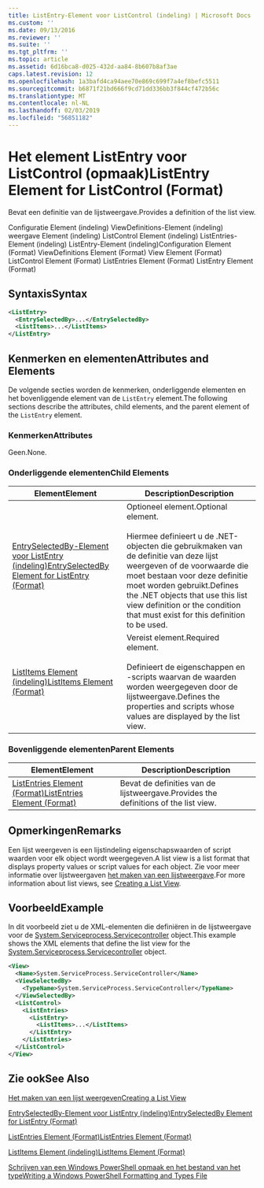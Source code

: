```yaml
---
title: ListEntry-Element voor ListControl (indeling) | Microsoft Docs
ms.custom: ''
ms.date: 09/13/2016
ms.reviewer: ''
ms.suite: ''
ms.tgt_pltfrm: ''
ms.topic: article
ms.assetid: 6d16bca8-d025-432d-aa84-8b607b8af3ae
caps.latest.revision: 12
ms.openlocfilehash: 1a3bafd4ca94aee70e869c699f7a4ef8befc5511
ms.sourcegitcommit: b6871f21bd666f9cd71dd336bb3f844cf472b56c
ms.translationtype: MT
ms.contentlocale: nl-NL
ms.lasthandoff: 02/03/2019
ms.locfileid: "56851182"
---
```

# <a name="listentry-element-for-listcontrol-format"></a><span data-ttu-id="4eef2-102">Het element ListEntry voor ListControl (opmaak)</span><span class="sxs-lookup"><span data-stu-id="4eef2-102">ListEntry Element for ListControl (Format)</span></span>

<span data-ttu-id="4eef2-103">Bevat een definitie van de lijstweergave.</span><span class="sxs-lookup"><span data-stu-id="4eef2-103">Provides a definition of the list view.</span></span>

<span data-ttu-id="4eef2-104">Configuratie Element (indeling) ViewDefinitions-Element (indeling) weergave Element (indeling) ListControl Element (indeling) ListEntries-Element (indeling) ListEntry-Element (indeling)</span><span class="sxs-lookup"><span data-stu-id="4eef2-104">Configuration Element (Format) ViewDefinitions Element (Format) View Element (Format) ListControl Element (Format) ListEntries Element (Format) ListEntry Element (Format)</span></span>

## <a name="syntax"></a><span data-ttu-id="4eef2-105">Syntaxis</span><span class="sxs-lookup"><span data-stu-id="4eef2-105">Syntax</span></span>

```xml
<ListEntry>
  <EntrySelectedBy>...</EntrySelectedBy>
  <ListItems>...</ListItems>
</ListEntry>
```

## <a name="attributes-and-elements"></a><span data-ttu-id="4eef2-106">Kenmerken en elementen</span><span class="sxs-lookup"><span data-stu-id="4eef2-106">Attributes and Elements</span></span>

<span data-ttu-id="4eef2-107">De volgende secties worden de kenmerken, onderliggende elementen en het bovenliggende element van de `ListEntry` element.</span><span class="sxs-lookup"><span data-stu-id="4eef2-107">The following sections describe the attributes, child elements, and the parent element of the `ListEntry` element.</span></span>

### <a name="attributes"></a><span data-ttu-id="4eef2-108">Kenmerken</span><span class="sxs-lookup"><span data-stu-id="4eef2-108">Attributes</span></span>

<span data-ttu-id="4eef2-109">Geen.</span><span class="sxs-lookup"><span data-stu-id="4eef2-109">None.</span></span>

### <a name="child-elements"></a><span data-ttu-id="4eef2-110">Onderliggende elementen</span><span class="sxs-lookup"><span data-stu-id="4eef2-110">Child Elements</span></span>

|<span data-ttu-id="4eef2-111">Element</span><span class="sxs-lookup"><span data-stu-id="4eef2-111">Element</span></span>|<span data-ttu-id="4eef2-112">Description</span><span class="sxs-lookup"><span data-stu-id="4eef2-112">Description</span></span>|
|-------------|-----------------|
|[<span data-ttu-id="4eef2-113">EntrySelectedBy-Element voor ListEntry (indeling)</span><span class="sxs-lookup"><span data-stu-id="4eef2-113">EntrySelectedBy Element for ListEntry (Format)</span></span>](./entryselectedby-element-for-listentry-for-listcontrol-format.md)|<span data-ttu-id="4eef2-114">Optioneel element.</span><span class="sxs-lookup"><span data-stu-id="4eef2-114">Optional element.</span></span><br /><br /> <span data-ttu-id="4eef2-115">Hiermee definieert u de .NET-objecten die gebruikmaken van de definitie van deze lijst weergeven of de voorwaarde die moet bestaan voor deze definitie moet worden gebruikt.</span><span class="sxs-lookup"><span data-stu-id="4eef2-115">Defines the .NET objects that use this list view definition or the condition that must exist for this definition to be used.</span></span>|
|[<span data-ttu-id="4eef2-116">ListItems Element (indeling)</span><span class="sxs-lookup"><span data-stu-id="4eef2-116">ListItems Element (Format)</span></span>](./listitems-element-for-listentry-for-listcontrol-format.md)|<span data-ttu-id="4eef2-117">Vereist element.</span><span class="sxs-lookup"><span data-stu-id="4eef2-117">Required element.</span></span><br /><br /> <span data-ttu-id="4eef2-118">Definieert de eigenschappen en -scripts waarvan de waarden worden weergegeven door de lijstweergave.</span><span class="sxs-lookup"><span data-stu-id="4eef2-118">Defines the properties and scripts whose values are displayed by the list view.</span></span>|

### <a name="parent-elements"></a><span data-ttu-id="4eef2-119">Bovenliggende elementen</span><span class="sxs-lookup"><span data-stu-id="4eef2-119">Parent Elements</span></span>

|<span data-ttu-id="4eef2-120">Element</span><span class="sxs-lookup"><span data-stu-id="4eef2-120">Element</span></span>|<span data-ttu-id="4eef2-121">Description</span><span class="sxs-lookup"><span data-stu-id="4eef2-121">Description</span></span>|
|-------------|-----------------|
|[<span data-ttu-id="4eef2-122">ListEntries Element (Format)</span><span class="sxs-lookup"><span data-stu-id="4eef2-122">ListEntries Element (Format)</span></span>](./listentries-element-for-listcontrol-format.md)|<span data-ttu-id="4eef2-123">Bevat de definities van de lijstweergave.</span><span class="sxs-lookup"><span data-stu-id="4eef2-123">Provides the definitions of the list view.</span></span>|

## <a name="remarks"></a><span data-ttu-id="4eef2-124">Opmerkingen</span><span class="sxs-lookup"><span data-stu-id="4eef2-124">Remarks</span></span>

<span data-ttu-id="4eef2-125">Een lijst weergeven is een lijstindeling eigenschapswaarden of script waarden voor elk object wordt weergegeven.</span><span class="sxs-lookup"><span data-stu-id="4eef2-125">A list view is a list format that displays property values or script values for each object.</span></span> <span data-ttu-id="4eef2-126">Zie voor meer informatie over lijstweergaven [het maken van een lijstweergave](./creating-a-list-view.md).</span><span class="sxs-lookup"><span data-stu-id="4eef2-126">For more information about list views, see [Creating a List View](./creating-a-list-view.md).</span></span>

## <a name="example"></a><span data-ttu-id="4eef2-127">Voorbeeld</span><span class="sxs-lookup"><span data-stu-id="4eef2-127">Example</span></span>

<span data-ttu-id="4eef2-128">In dit voorbeeld ziet u de XML-elementen die definiëren in de lijstweergave voor de [System.Serviceprocess.Servicecontroller](/dotnet/api/System.ServiceProcess.ServiceController) object.</span><span class="sxs-lookup"><span data-stu-id="4eef2-128">This example shows the XML elements that define the list view for the [System.Serviceprocess.Servicecontroller](/dotnet/api/System.ServiceProcess.ServiceController) object.</span></span>

```xml
<View>
  <Name>System.ServiceProcess.ServiceController</Name>
  <ViewSelectedBy>
    <TypeName>System.ServiceProcess.ServiceController</TypeName>
  </ViewSelectedBy>
  <ListControl>
    <ListEntries>
      <ListEntry>
        <ListItems>...</ListItems>
      </ListEntry>
    </ListEntries>
  </ListControl>
</View>
```

## <a name="see-also"></a><span data-ttu-id="4eef2-129">Zie ook</span><span class="sxs-lookup"><span data-stu-id="4eef2-129">See Also</span></span>

[<span data-ttu-id="4eef2-130">Het maken van een lijst weergeven</span><span class="sxs-lookup"><span data-stu-id="4eef2-130">Creating a List View</span></span>](./creating-a-list-view.md)

[<span data-ttu-id="4eef2-131">EntrySelectedBy-Element voor ListEntry (indeling)</span><span class="sxs-lookup"><span data-stu-id="4eef2-131">EntrySelectedBy Element for ListEntry (Format)</span></span>](./entryselectedby-element-for-listentry-for-listcontrol-format.md)

[<span data-ttu-id="4eef2-132">ListEntries Element (Format)</span><span class="sxs-lookup"><span data-stu-id="4eef2-132">ListEntries Element (Format)</span></span>](./listentries-element-for-listcontrol-format.md)

[<span data-ttu-id="4eef2-133">ListItems Element (indeling)</span><span class="sxs-lookup"><span data-stu-id="4eef2-133">ListItems Element (Format)</span></span>](./listitems-element-for-listentry-for-listcontrol-format.md)

[<span data-ttu-id="4eef2-134">Schrijven van een Windows PowerShell opmaak en het bestand van het type</span><span class="sxs-lookup"><span data-stu-id="4eef2-134">Writing a Windows PowerShell Formatting and Types File</span></span>](./writing-a-powershell-formatting-file.md)
